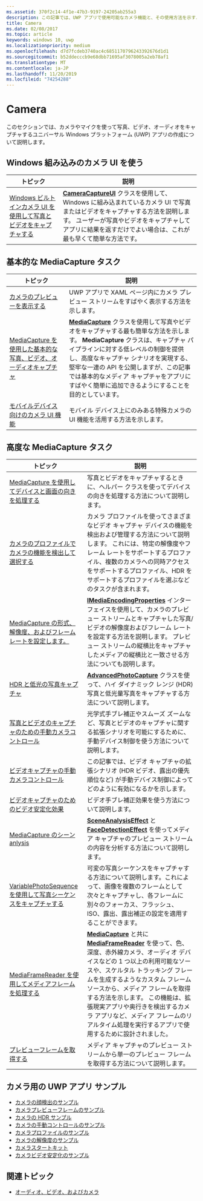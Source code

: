 ```yaml
---
ms.assetid: 370f2c14-4f1e-47b3-9197-24205ab255a3
description: この記事では、UWP アプリで使用可能なカメラ機能と、その使用方法を示すハウツー記事へのリンクを示します。
title: Camera
ms.date: 02/08/2017
ms.topic: article
keywords: windows 10, uwp
ms.localizationpriority: medium
ms.openlocfilehash: d7d7fcdeb3740ac4c6851170796243392676d1d1
ms.sourcegitcommit: b52ddecccb9e68dbb71695af3078005a2eb78af1
ms.translationtype: MT
ms.contentlocale: ja-JP
ms.lasthandoff: 11/20/2019
ms.locfileid: "74254288"
---
```

# <a name="camera"></a>Camera

このセクションでは、カメラやマイクを使って写真、ビデオ、オーディオをキャプチャするユニバーサル Windows プラットフォーム (UWP) アプリの作成について説明します。

## <a name="use-the-windows-built-in-camera-ui"></a>Windows 組み込みのカメラ UI を使う

| トピック | 説明 |
|---------------------------------------------------------------------------------------------------|------------------------------------------------------------------------------------------------------------------------------------------------------------------------------------------------------------------------------------------------------------------------------------------------|
| [Windows ビルトインカメラ UI を使用して写真とビデオをキャプチャする](capture-photos-and-video-with-cameracaptureui.md) | [  **CameraCaptureUI**](https://docs.microsoft.com/uwp/api/Windows.Media.Capture.CameraCaptureUI) クラスを使用して、Windows に組み込まれているカメラ UI で写真またはビデオをキャプチャする方法を説明します。 ユーザーが写真やビデオをキャプチャしてアプリに結果を返すだけでよい場合は、これが最も早くて簡単な方法です。  |

## <a name="basic-mediacapture-tasks"></a>基本的な MediaCapture タスク

| トピック | 説明 |
|---------------------------------------------------------------------------------------------------|------------------------------------------------------------------------------------------------------------------------------------------------------------------------------------------------------------------------------------------------------------------------------------------------|
| [カメラのプレビューを表示する](simple-camera-preview-access.md) | UWP アプリで XAML ページ内にカメラ プレビュー ストリームをすばやく表示する方法を示します。 |
| [MediaCapture を使用した基本的な写真、ビデオ、オーディオキャプチャ](basic-photo-video-and-audio-capture-with-MediaCapture.md) | [  **MediaCapture**](https://docs.microsoft.com/uwp/api/Windows.Media.Capture.MediaCapture) クラスを使用して写真やビデオをキャプチャする最も簡単な方法を示します。 **MediaCapture** クラスは、キャプチャ パイプラインに対する低レベルの制御を提供し、高度なキャプチャ シナリオを実現する、堅牢な一連の API を公開しますが、この記事では基本的なメディア キャプチャをアプリにすばやく簡単に追加できるようにすることを目的としています。 |
| [モバイルデバイス向けのカメラ UI 機能](camera-ui-features-for-mobile-devices.md) | モバイル デバイス上にのみある特殊カメラの UI 機能を活用する方法を示します。  |
                                                                                                               
## <a name="advanced-mediacapture-tasks"></a>高度な MediaCapture タスク   
                                                                                                               
| トピック                                                                                             | 説明                                                                                                                                                                                                                                                                                    |
|---------------------------------------------------------------------------------------------------|------------------------------------------------------------------------------------------------------------------------------------------------------------------------------------------------------------------------------------------------------------------------------------------------|
| [MediaCapture を使用してデバイスと画面の向きを処理する](handle-device-orientation-with-mediacapture.md) | 写真とビデオをキャプチャするときに、ヘルパー クラスを使ってデバイスの向きを処理する方法について説明します。 | 
| [カメラのプロファイルでカメラの機能を検出して選択する](camera-profiles.md) | カメラ プロファイルを使ってさまざまなビデオ キャプチャ デバイスの機能を検出および管理する方法について説明します。 これには、特定の解像度やフレーム レートをサポートするプロファイル、複数のカメラへの同時アクセスをサポートするプロファイル、HDR をサポートするプロファイルを選ぶなどのタスクが含まれます。 |
| [MediaCapture の形式、解像度、およびフレームレートを設定します。](set-media-encoding-properties.md) | [  **IMediaEncodingProperties**](https://docs.microsoft.com/uwp/api/Windows.Media.MediaProperties.IMediaEncodingProperties) インターフェイスを使用して、カメラのプレビュー ストリームとキャプチャした写真/ビデオの解像度およびフレーム レートを設定する方法を説明します。 プレビュー ストリームの縦横比をキャプチャしたメディアの縦横比と一致させる方法についても説明します。 |
| [HDR と低光の写真キャプチャ](high-dynamic-range-hdr-photo-capture.md) | [  **AdvancedPhotoCapture**](https://docs.microsoft.com/uwp/api/Windows.Media.Capture.AdvancedPhotoCapture) クラスを使って、ハイ ダイナミック レンジ (HDR) 写真と低光量写真をキャプチャする方法について説明します。 |
| [写真とビデオのキャプチャのための手動カメラコントロール](capture-device-controls-for-photo-and-video-capture.md) | 光学式手ブレ補正やスムーズ ズームなど、写真とビデオのキャプチャに関する拡張シナリオを可能にするために、手動デバイス制御を使う方法について説明します。 |
| [ビデオキャプチャの手動カメラコントロール](capture-device-controls-for-video-capture.md) | この記事では、ビデオ キャプチャの拡張シナリオ (HDR ビデオ、露出の優先順位など) が手動デバイス制御によってどのように有効になるかを示します。  |
| [ビデオキャプチャのためのビデオ安定化効果](effects-for-video-capture.md) | ビデオ手ブレ補正効果を使う方法について説明します。  |
| [MediaCapture のシーン anlysis](scene-analysis-for-media-capture.md) | [  **SceneAnalysisEffect**](https://docs.microsoft.com/uwp/api/Windows.Media.Core.SceneAnalysisEffect) と [**FaceDetectionEffect**](https://docs.microsoft.com/uwp/api/Windows.Media.Core.FaceDetectionEffect) を使ってメディア キャプチャのプレビュー ストリームの内容を分析する方法について説明します。  |
| [VariablePhotoSequence を使用して写真シーケンスをキャプチャする](variable-photo-sequence.md) | 可変の写真シーケンスをキャプチャする方法について説明します。これによって、画像を複数のフレームとして次々とキャプチャし、各フレームに別々のフォーカス、フラッシュ、ISO、露出、露出補正の設定を適用することができます。  |
| [MediaFrameReader を使用してメディアフレームを処理する](process-media-frames-with-mediaframereader.md) | [  **MediaCapture**](https://docs.microsoft.com/uwp/api/Windows.Media.Capture.Frames.MediaFrameReader) と共に [**MediaFrameReader**](https://docs.microsoft.com/uwp/api/Windows.Media.Capture.MediaCapture) を使って、色、深度、赤外線カメラ、オーディオ デバイスなどの 1 つ以上の利用可能なソースや、スケルタル トラッキング フレームを生成するようなカスタム フレーム ソースから、メディア フレームを取得する方法を示します。 この機能は、拡張現実アプリや奥行きを検出するカメラ アプリなど、メディア フレームのリアルタイム処理を実行するアプリで使用するために設計されました。  |
| [プレビューフレームを取得する](get-a-preview-frame.md) | メディア キャプチャのプレビュー ストリームから単一のプレビュー フレームを取得する方法について説明します。  |                                                                                                   


## <a name="uwp-app-samples-for-camera"></a>カメラ用の UWP アプリ サンプル

* [カメラの顔検出のサンプル](https://github.com/Microsoft/Windows-universal-samples/tree/master/Samples/CameraFaceDetection)
* [カメラプレビューフレームのサンプル](https://github.com/Microsoft/Windows-universal-samples/tree/master/Samples/CameraGetPreviewFrame)
* [カメラの HDR サンプル](https://github.com/Microsoft/Windows-universal-samples/tree/master/Samples/CameraAdvancedCapture)
* [カメラの手動コントロールのサンプル](https://github.com/Microsoft/Windows-universal-samples/tree/master/Samples/CameraManualControls)
* [カメラプロファイルのサンプル](https://github.com/Microsoft/Windows-universal-samples/tree/master/Samples/CameraProfile)
* [カメラの解像度のサンプル](https://github.com/Microsoft/Windows-universal-samples/tree/master/Samples/CameraResolution)
* [カメラスタートキット](https://github.com/Microsoft/Windows-universal-samples/tree/master/Samples/CameraStarterKit)
* [カメラビデオ安定化のサンプル](https://github.com/Microsoft/Windows-universal-samples/tree/master/Samples/CameraVideoStabilization)

## <a name="related-topics"></a>関連トピック

* [オーディオ、ビデオ、およびカメラ](index.md)
 

 




